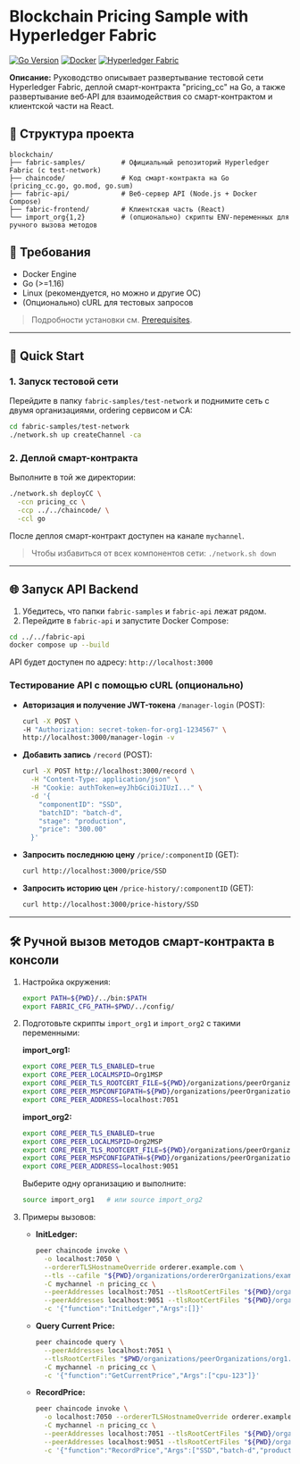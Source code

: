 # Blockchain Pricing Sample with Hyperledger Fabric

[![Go Version](https://img.shields.io/badge/go-%3E%3D1.16-blue)](https://golang.org/) [![Docker](https://img.shields.io/badge/docker-supported-blue)](https://www.docker.com/) [![Hyperledger Fabric](https://img.shields.io/badge/fabric-samples-orange)](https://github.com/hyperledger/fabric-samples)

**Описание:**
Руководство описывает развертывание тестовой сети Hyperledger Fabric, деплой смарт-контракта "pricing\_cc" на Go, а также развертывание веб‑API для взаимодействия со смарт-контрактом и клиентской части на React.

## 📂 Структура проекта

```
blockchain/
├── fabric-samples/         # Официальный репозиторий Hyperledger Fabric (с test-network)
├── chaincode/              # Код смарт-контракта на Go (pricing_cc.go, go.mod, go.sum)
├── fabric-api/             # Веб‑сервер API (Node.js + Docker Compose)
├── fabric-frontend/        # Клиентская часть (React)
└── import_org{1,2}         # (опционально) скрипты ENV-переменных для ручного вызова методов
```

## 🔧 Требования

* Docker Engine
* Go (>=1.16)
* Linux (рекомендуется, но можно и другие ОС)
* (Опционально) cURL для тестовых запросов

> Подробности установки см. [Prerequisites](https://hyperledger-fabric.readthedocs.io/en/latest/prereqs.html).

---

## 🚀 Quick Start

### 1. Запуск тестовой сети

Перейдите в папку `fabric-samples/test-network` и поднимите сеть с двумя организациями, ordering сервисом и CA:

```bash
cd fabric-samples/test-network
./network.sh up createChannel -ca
```

### 2. Деплой смарт-контракта

Выполните в той же директории:

```bash
./network.sh deployCC \
  -ccn pricing_cc \
  -ccp ../../chaincode/ \
  -ccl go
```

После деплоя смарт-контракт доступен на канале `mychannel`.

> Чтобы избавиться от всех компонентов сети: `./network.sh down`

---

## 🌐 Запуск API Backend

1. Убедитесь, что папки `fabric-samples` и `fabric-api` лежат рядом.
2. Перейдите в `fabric-api` и запустите Docker Compose:

```bash
cd ../../fabric-api
docker compose up --build
```

API будет доступен по адресу:  `http://localhost:3000`

### Тестирование API с помощью cURL (опционально)

* **Авторизация и получение JWT-токена** `/manager-login` (POST):

  ```bash
  curl -X POST \
  -H "Authorization: secret-token-for-org1-1234567" \
  http://localhost:3000/manager-login -v
  ```
* **Добавить запись** `/record` (POST):

  ```bash
  curl -X POST http://localhost:3000/record \
    -H "Content-Type: application/json" \
    -H "Cookie: authToken=eyJhbGciOiJIUzI..." \
    -d '{
      "componentID": "SSD",
      "batchID": "batch-d",
      "stage": "production",
      "price": "300.00"
    }'
  ```
* **Запросить последнюю цену** `/price/:componentID` (GET):

  ```bash
  curl http://localhost:3000/price/SSD
  ```
* **Запросить историю цен** `/price-history/:componentID` (GET):

  ```bash
  curl http://localhost:3000/price-history/SSD
  ```

---

## 🛠️ Ручной вызов методов смарт-контракта в консоли

1. Настройка окружения:

   ```bash
   export PATH=${PWD}/../bin:$PATH
   export FABRIC_CFG_PATH=$PWD/../config/
   ```

2. Подготовьте скрипты `import_org1` и `import_org2` с такими переменными:

   **import\_org1:**

   ```bash
   export CORE_PEER_TLS_ENABLED=true
   export CORE_PEER_LOCALMSPID=Org1MSP
   export CORE_PEER_TLS_ROOTCERT_FILE=${PWD}/organizations/peerOrganizations/org1.example.com/peers/peer0.org1.example.com/tls/ca.crt
   export CORE_PEER_MSPCONFIGPATH=${PWD}/organizations/peerOrganizations/org1.example.com/users/Admin@org1.example.com/msp
   export CORE_PEER_ADDRESS=localhost:7051
   ```

   **import\_org2:**

   ```bash
   export CORE_PEER_TLS_ENABLED=true
   export CORE_PEER_LOCALMSPID=Org2MSP
   export CORE_PEER_TLS_ROOTCERT_FILE=${PWD}/organizations/peerOrganizations/org2.example.com/peers/peer0.org2.example.com/tls/ca.crt
   export CORE_PEER_MSPCONFIGPATH=${PWD}/organizations/peerOrganizations/org2.example.com/users/Admin@org2.example.com/msp
   export CORE_PEER_ADDRESS=localhost:9051
   ```

   Выберите одну организацию и выполните:

   ```bash
   source import_org1   # или source import_org2
   ```

3. Примеры вызовов:

   * **InitLedger:**

     ```bash
     peer chaincode invoke \
       -o localhost:7050 \
       --ordererTLSHostnameOverride orderer.example.com \
       --tls --cafile "${PWD}/organizations/ordererOrganizations/example.com/orderers/orderer.example.com/msp/tlscacerts/tlsca.example.com-cert.pem" \
       -C mychannel -n pricing_cc \
       --peerAddresses localhost:7051 --tlsRootCertFiles "${PWD}/organizations/peerOrganizations/org1.example.com/peers/peer0.org1.example.com/tls/ca.crt" \
       --peerAddresses localhost:9051 --tlsRootCertFiles "${PWD}/organizations/peerOrganizations/org2.example.com/peers/peer0.org2.example.com/tls/ca.crt" \
       -c '{"function":"InitLedger","Args":[]}'
     ```

   * **Query Current Price:**

     ```bash
     peer chaincode query \
       --peerAddresses localhost:7051 \
       --tlsRootCertFiles "$PWD/organizations/peerOrganizations/org1.example.com/peers/peer0.org1.example.com/tls/ca.crt" \
       -C mychannel -n pricing_cc \
       -c '{"function":"GetCurrentPrice","Args":["cpu-123"]}'
     ```

   * **RecordPrice:**

     ```bash
     peer chaincode invoke \
       -o localhost:7050 --ordererTLSHostnameOverride orderer.example.com --tls --cafile "${PWD}/organizations/ordererOrganizations/example.com/orderers/orderer.example.com/msp/tlscacerts/tlsca.example.com-cert.pem" \
       -C mychannel -n pricing_cc \
       --peerAddresses localhost:7051 --tlsRootCertFiles "${PWD}/organizations/peerOrganizations/org1.example.com/peers/peer0.org1.example.com/tls/ca.crt" \
       --peerAddresses localhost:9051 --tlsRootCertFiles "${PWD}/organizations/peerOrganizations/org2.example.com/peers/peer0.org2.example.com/tls/ca.crt" \
       -c '{"function":"RecordPrice","Args":["SSD","batch-d","production","205.75"]}'
     ```

